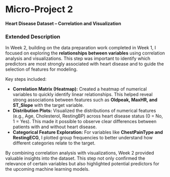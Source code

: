 # Micro-Project 2  
**Heart Disease Dataset – Correlation and Visualization**

### Extended Description
In Week 2, building on the data preparation work completed in Week 1, I focused on exploring the **relationships between variables** using correlation analysis and visualizations. This step was important to identify which predictors are most strongly associated with heart disease and to guide the selection of features for modeling.  

Key steps included:  
- **Correlation Matrix (Heatmap):** Created a heatmap of numerical variables to quickly identify linear relationships. This helped reveal strong associations between features such as **Oldpeak, MaxHR, and ST_Slope** with the target variable.  
- **Distribution Plots:** Visualized the distributions of numerical features (e.g., Age, Cholesterol, RestingBP) across heart disease status (0 = No, 1 = Yes). This made it possible to observe clear differences between patients with and without heart disease.  
- **Categorical Feature Exploration:** For variables like **ChestPainType and RestingECG**, I plotted group frequencies to better understand how different categories relate to the target.  

By combining correlation analysis with visualizations, Week 2 provided valuable insights into the dataset. This step not only confirmed the relevance of certain variables but also highlighted potential predictors for the upcoming machine learning models.  
